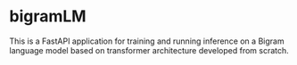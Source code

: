 # bigramLM
This is a FastAPI application for training and running inference on a Bigram language model based on transformer architecture developed from scratch.
